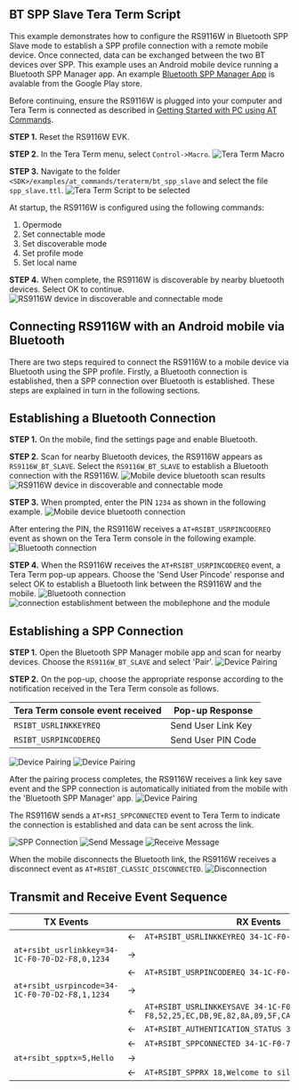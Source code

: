 ## BT SPP Slave Tera Term Script
This example demonstrates how to configure the RS9116W in Bluetooth SPP Slave mode to establish a SPP profile connection with a remote mobile device. Once connected, data can be exchanged between the two BT devices over SPP. This example uses an Android mobile device running a Bluetooth SPP Manager app. An example [Bluetooth SPP Manager App](https://play.google.com/store/apps/details?id=at.rtcmanager) is avalable from the Google Play store.

Before continuing, ensure the RS9116W is plugged into your computer and Tera Term is connected as described in [Getting Started with PC using AT Commands](http://docs.silabs.com/rs9116-wiseconnect/latest/wifibt-wc-getting-started-with-pc/). 

**STEP 1.** Reset the RS9116W EVK.

**STEP 2.** In the Tera Term menu, select `Control->Macro`.
![Tera Term Macro](./resources/tera-term-macro.png)

**STEP 3.** Navigate to the folder `<SDK>/examples/at_commands/teraterm/bt_spp_slave` and select the file `spp_slave.ttl`.
![Tera Term Script to be selected](./resources/tera-term-scripts-spp-slave.png)

At startup, the RS9116W is configured using the following commands:
1. Opermode
2. Set connectable mode
3. Set discoverable mode
4. Set profile mode
5. Set local name

**STEP 4.** When complete, the RS9116W is discoverable by nearby bluetooth devices. Select OK to continue.
![RS9116W device in discoverable and connectable mode](./resources/device-discoverablity.png)

## Connecting RS9116W with an Android mobile via Bluetooth
There are two steps required to connect the RS9116W to a mobile device via Bluetooth using the SPP profile. Firstly, a Bluetooth connection is established, then a SPP connection over Bluetooth is established. These steps are explained in turn in the following sections.

## Establishing a Bluetooth Connection
**STEP 1.** On the mobile, find the settings page and enable Bluetooth. 

**STEP 2.** Scan for nearby Bluetooth devices, the RS9116W appears as `RS9116W_BT_SLAVE`. Select the `RS9116W_BT_SLAVE` to establish a Bluetooth connection with the RS9116W.
 ![Mobile device bluetooth scan results](./resources/mobile-bluetooth-scan-result.png)
 ![RS9116W device in discoverable and connectable mode](./resources/rs9116w-evk-discoverable-mode-1.png)

**STEP 3.** When prompted, enter the PIN `1234` as shown in the following example.
![Mobile device bluetooth connection](./resources/connection-process.png)
 
After entering the PIN, the RS9116W receives a `AT+RSIBT_USRPINCODEREQ` event as shown on the Tera Term console in the following example.
![Bluetooth connection](./resources/usr-pin-code-req.png)
 
**STEP 4.** When the RS9116W receives the `AT+RSIBT_USRPINCODEREQ` event, a Tera Term pop-up appears. Choose the 'Send User Pincode' response and select OK to establish a Bluetooth link between the RS9116W and the mobile.
 ![Bluetooth connection](./resources/physical-level-connection-process.png)
 ![connection establishment between the mobilephone and the module](./resources/physical-level-connection-established.png)

## Establishing a SPP Connection
**STEP 1.** Open the Bluetooth SPP Manager mobile app and scan for nearby devices. Choose the `RS9116W_BT_SLAVE` and select 'Pair'.
![Device Pairing](./resources/device-pairing.png)

**STEP 2.** On the pop-up, choose the appropriate response according to the notification received in the Tera Term console as follows.

| Tera Term console event received | Pop-up Response |
| ------------------------ | --------------- |
| `RSIBT_USRLINKKEYREQ`    | Send User Link Key |
| `RSIBT_USRPINCODEREQ`    | Send User PIN Code |

![Device Pairing](./resources/link-key-rsp.png)
![Device Pairing](./resources/pin-code-rsp.png)

After the pairing process completes, the RS9116W receives a link key save event and the SPP connection is automatically initiated from the mobile with the 'Bluetooth SPP Manager' app. 
![Device Pairing](./resources/link-key-save.png)

The RS9116W sends a `AT+RSI_SPPCONNECTED` event to Tera Term to indicate the connection is established and data can be sent across the link.

![SPP Connection](./resources/script-send-message.png)
![Send Message](./resources/send-message.png)
![Receive Message](./resources/receive-message.png)

When the mobile disconnects the Bluetooth link, the RS9116W receives a disconnect event as `AT+RSIBT_CLASSIC_DISCONNECTED`.
![Disconnection](./resources/disconnection.png)

## Transmit and Receive Event Sequence

| TX Events                                      |   | RX Events                                  |
| ---------------------------------------------- | - | ------------------------------------------ |
|                                                | ← |  `AT+RSIBT_USRLINKKEYREQ 34-1C-F0-70-D2-F8`|
| `at+rsibt_usrlinkkey=34-1C-F0-70-D2-F8,0,1234` | → |                                            |
|                                                | ← | `AT+RSIBT_USRPINCODEREQ 34-1C-F0-70-D2-F8` |
| `at+rsibt_usrpincode=34-1C-F0-70-D2-F8,1,1234` | → |                                            |
|                                                | ← | `AT+RSIBT_USRLINKKEYSAVE 34-1C-F0-70-D2-F8,52,25,EC,DB,9E,82,8A,89,5F,CA,FB,91,E3,B0,CE,A7` |
|                                                | ← | `AT+RSIBT_AUTHENTICATION_STATUS 34-1C-F0-70-D2-F8,1` |
|                                                | ← | `AT+RSIBT_SPPCONNECTED 34-1C-F0-70-D2-F8`  |
| `at+rsibt_spptx=5,Hello`                       | → |                                            |
|                                                | ← | `AT+RSIBT_SPPRX 18,Welcome to silabs`      |